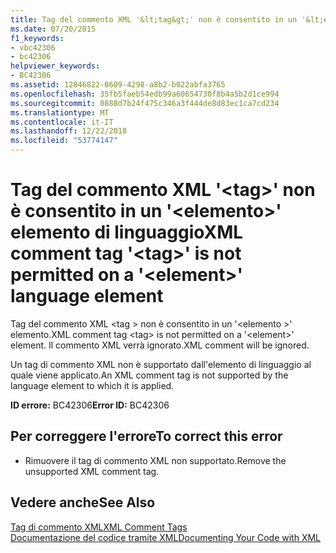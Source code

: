 ```yaml
---
title: Tag del commento XML '&lt;tag&gt;' non è consentito in un '&lt;elemento&gt;' elemento di linguaggio
ms.date: 07/20/2015
f1_keywords:
- vbc42306
- bc42306
helpviewer_keywords:
- BC42306
ms.assetid: 12846822-0609-4298-a8b2-b022abfa3765
ms.openlocfilehash: 35fb5faeb54edb99a60654730f8b4a5b2d1ce994
ms.sourcegitcommit: 0888d7b24f475c346a3f444de8d83ec1ca7cd234
ms.translationtype: MT
ms.contentlocale: it-IT
ms.lasthandoff: 12/22/2018
ms.locfileid: "53774147"
---
```

# <a name="xml-comment-tag-lttaggt-is-not-permitted-on-a-ltelementgt-language-element"></a><span data-ttu-id="bf0f0-102">Tag del commento XML '&lt;tag&gt;' non è consentito in un '&lt;elemento&gt;' elemento di linguaggio</span><span class="sxs-lookup"><span data-stu-id="bf0f0-102">XML comment tag '&lt;tag&gt;' is not permitted on a '&lt;element&gt;' language element</span></span>
<span data-ttu-id="bf0f0-103">Tag del commento XML \<tag > non è consentito in un '\<elemento >' elemento.</span><span class="sxs-lookup"><span data-stu-id="bf0f0-103">XML comment tag \<tag> is not permitted on a '\<element>' element.</span></span> <span data-ttu-id="bf0f0-104">Il commento XML verrà ignorato.</span><span class="sxs-lookup"><span data-stu-id="bf0f0-104">XML comment will be ignored.</span></span>  
  
 <span data-ttu-id="bf0f0-105">Un tag di commento XML non è supportato dall'elemento di linguaggio al quale viene applicato.</span><span class="sxs-lookup"><span data-stu-id="bf0f0-105">An XML comment tag is not supported by the language element to which it is applied.</span></span>  
  
 <span data-ttu-id="bf0f0-106">**ID errore:** BC42306</span><span class="sxs-lookup"><span data-stu-id="bf0f0-106">**Error ID:** BC42306</span></span>  
  
## <a name="to-correct-this-error"></a><span data-ttu-id="bf0f0-107">Per correggere l'errore</span><span class="sxs-lookup"><span data-stu-id="bf0f0-107">To correct this error</span></span>  
  
-   <span data-ttu-id="bf0f0-108">Rimuovere il tag di commento XML non supportato.</span><span class="sxs-lookup"><span data-stu-id="bf0f0-108">Remove the unsupported XML comment tag.</span></span>  
  
## <a name="see-also"></a><span data-ttu-id="bf0f0-109">Vedere anche</span><span class="sxs-lookup"><span data-stu-id="bf0f0-109">See Also</span></span>  
 [<span data-ttu-id="bf0f0-110">Tag di commento XML</span><span class="sxs-lookup"><span data-stu-id="bf0f0-110">XML Comment Tags</span></span>](../../visual-basic/language-reference/xmldoc/index.md)  
 [<span data-ttu-id="bf0f0-111">Documentazione del codice tramite XML</span><span class="sxs-lookup"><span data-stu-id="bf0f0-111">Documenting Your Code with XML</span></span>](../../visual-basic/programming-guide/program-structure/documenting-your-code-with-xml.md)
